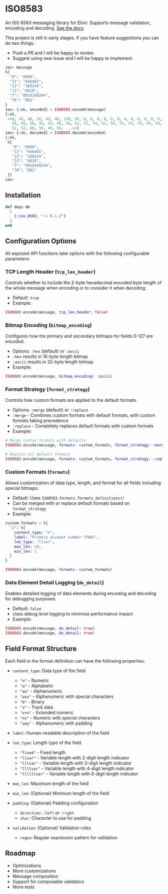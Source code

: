 # ISO8583

An ISO 8583 messaging library for Elixir. Supports message validation, encoding and decoding. [See the docs](https://hexdocs.pm/iso_8583)

This project is still in early stages. If you have feature suggestions you can do two things.

- Push a PR and I will be happy to review.
- Suggest using new issue and I will be happy to implement.

```elixir
iex> message
%{
  "0": "0800",
  "11": "646465",
  "12": "160244",
  "13": "0818",
  "7": "0818160244",
  "70": "001"
}
iex> {:ok, encoded} = ISO8583.encode(message)
{:ok,
 <<0, 49, 48, 56, 48, 48, 130, 56, 0, 0, 0, 0, 0, 0, 4, 0, 0, 0, 0, 0, 0, 0, 48,
   56, 49, 56, 49, 54, 48, 50, 52, 52, 54, 52, 54, 52, 54, 53, 49, 54, 48, 50,
   52, 52, 48, 56, 49, 56, ...>>}
iex> {:ok, decoded} = ISO8583.decode(encoded)
{:ok,
 %{
   "0": "0800",
   "11": "646465",
   "12": "160244",
   "13": "0818",
   "7": "0818160244",
   "70": "001"
 }}
iex>
```

## Installation

```elixir
def deps do
  [
    {:iso_8583, "~> 0.1.2"}
  ]
end
```

## Configuration Options

All exposed API functions take options with the following configurable parameters:

### TCP Length Header (`tcp_len_header`)
Controls whether to include the 2-byte hexadecimal encoded byte length of the whole message when encoding or to consider it when decoding.
- Default: `true`
- Example:
```elixir
ISO8583.encode(message, tcp_len_header: false)
```

### Bitmap Encoding (`bitmap_encoding`)
Configures how the primary and secondary bitmaps for fields 0-127 are encoded.
- Options: `:hex` (default) or `:ascii`
- `:hex` results in 16-byte length bitmap
- `:ascii` results in 32-byte length bitmap
- Example:
```elixir
ISO8583.encode(message, bitmap_encoding: :ascii)
```

### Format Strategy (`format_strategy`)
Controls how custom formats are applied to the default formats.
- Options: `:merge` (default) or `:replace`
- `:merge` - Combines custom formats with default formats, with custom formats taking precedence
- `:replace` - Completely replaces default formats with custom formats
- Example:
```elixir
# Merge custom formats with defaults
ISO8583.encode(message, formats: custom_formats, format_strategy: :merge)

# Replace all default formats
ISO8583.encode(message, formats: custom_formats, format_strategy: :replace)
```

### Custom Formats (`formats`)
Allows customization of data type, length, and format for all fields including special bitmaps.
- Default: Uses `ISO8583.Formats.formats_definitions()`
- Can be merged with or replace default formats based on `format_strategy`
- Example:
```elixir
custom_formats = %{
  "2": %{
    content_type: "n",
    label: "Primary account number (PAN)",
    len_type: "llvar",
    max_len: 30,
    min_len: 1
  }
}

ISO8583.encode(message, formats: custom_formats)
```

### Data Element Detail Logging (`de_detail`)
Enables detailed logging of data elements during encoding and decoding for debugging purposes.
- Default: `false`
- Uses debug level logging to minimize performance impact
- Example:
```elixir
ISO8583.encode(message, de_detail: true)
ISO8583.decode(message, de_detail: true)
```

## Field Format Structure

Each field in the format definition can have the following properties:

- `content_type`: Data type of the field
  - `"n"` - Numeric
  - `"a"` - Alphabetic
  - `"an"` - Alphanumeric
  - `"ans"` - Alphanumeric with special characters
  - `"b"` - Binary
  - `"z"` - Track data
  - `"x+n"` - Extended numeric
  - `"ns"` - Numeric with special characters
  - `"anp"` - Alphanumeric with padding

- `label`: Human-readable description of the field
- `len_type`: Length type of the field
  - `"fixed"` - Fixed length
  - `"llvar"` - Variable length with 2-digit length indicator
  - `"lllvar"` - Variable length with 3-digit length indicator
  - `"llllvar"` - Variable length with 4-digit length indicator
  - `"llllllvar"` - Variable length with 6-digit length indicator

- `max_len`: Maximum length of the field
- `min_len`: (Optional) Minimum length of the field
- `padding`: (Optional) Padding configuration
  - `direction`: `:left` or `:right`
  - `char`: Character to use for padding
- `validation`: (Optional) Validation rules
  - `regex`: Regular expression pattern for validation

## Roadmap
- Optimizations
- More customizations
- Message composition
- Support for composable validators
- More tests
